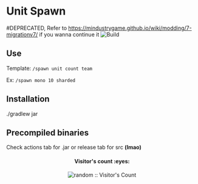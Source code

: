 # Unit Spawn
#DEPRECATED, Refer to  https://mindustrygame.github.io/wiki/modding/7-migrationv7/ if you wanna continue it
![Build](https://github.com/Volas171/UnitSpawn/workflows/Build/badge.svg)
## Use

Template: `/spawn unit count team`

Ex: `/spawn mono 10 sharded`

## Installation
./gradlew jar 

## Precompiled binaries 

Check actions tab for .jar or release tab for src **(lmao)**
<h4 align="center">Visitor's count :eyes:</h4>
<p align="center"><img src="https://profile-counter.glitch.me/%7Brandom%7D/count.svg" alt="random :: Visitor's Count" /></p>

